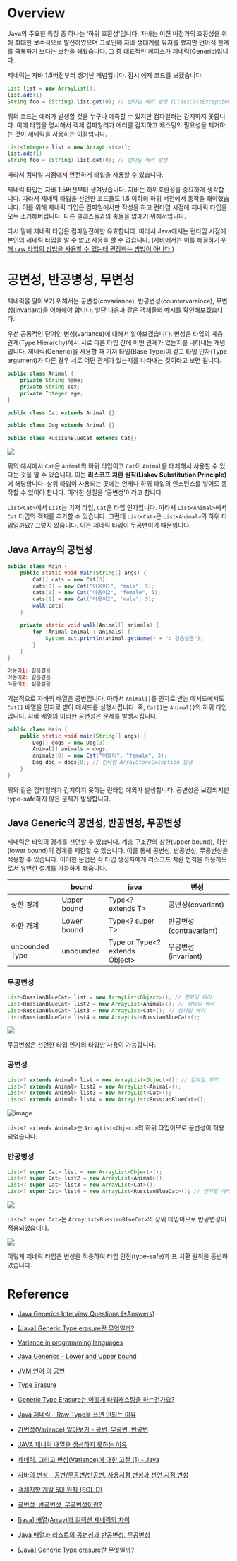 # Overview

Java의 주요한 특징 중 하나는 ‘하위 호환성'입니다. 자바는 이전 버전과의 호환성을 위해 최대한 보수적으로 발전하였으며 그로인해 자바 생태계를 유지를 했지만 언어적 한계를 극복하기 보다는 보완을 해왔습니다. 그 중 대표적인 케이스가 제네릭(Generic)입니다.

제네릭는 자바 1.5버전부터 생겨난 개념입니다. 잠시 예제 코드를 보겠습니다.

```java
List list = new ArrayList();
list.add(1)
String foo = (String) list.get(0); // 런타임 에러 발생 (ClassCastExceptions)
```

위의 코드는 에러가 발생할 것을 누구나 예측할 수 있지만 컴파일러는 감지하지 못합니다. 이에 타입을 명시해서 객체 컴파일러가 에러를 감지하고 캐스팅의 필요성을 제거하는 것이 제네릭을 사용하는 이점입니다.

```java
List<Integer> list = new ArrayList<>();
list.add(1)
String foo = (String) list.get(0); // 컴파일 에러 발생
```

따라서 컴파일 시점에서 안전하게 타입을 사용할 수 있습니다.

제네릭 타입는 자바 1.5버전부터 생겨났습니다. 자바는 하위호환성을 중요하게 생각합니다. 따라서 제네릭 타입을 선언한 코드들도 1.5 이하의 하위 버전에서 동작을 해야했습니다. 이를 위해 제네릭 타입은 컴파일에서만 작성을 하고 런타임 시점에 제네릭 타입을 모두 소거해버립니다. 다른 클래스들과의 충돌을 없애기 위해서입니다.

다시 말해 제네릭 타입은 컴파일전에만 유효합니다. 따라서 Java에서는 런타임 시점에 본인의 제네릭 타입을 알 수 없고 사용을 할 수 없습니다. ([자바에서는 이를 해결하기 위해 raw 타입의 방법을 사용할 수 있는데 권장하는 방법이 아니다.](http://happinessoncode.com/2018/02/08/java-generic-raw-type/)) 

# 공변성, 반공병성, 무변성

제네릭을 알아보기 위해서는 공변성(covariance), 반공변성(countervaraince), 무변성(invariant)을 이해해야 합니다. 일단 다음과 같은 객체들의 예시를 확인해보겠습니다.

우선 공통적인 단어인 변성(variance)에 대해서 알아보겠습니다. 변성은 타입의 계층 관계(Type Hierarchy)에서 서로 다른 타입 간에 어떤 관계가 있는지를 나타내는 개념입니다. 제네릭(Generic)을 사용할 때 기저 타입(Base Type)이 같고 타입 인자(Type argument)가 다른 경우 서로 어떤 관계가 있는지를 나타내는 것이라고 보면 됩니다.

```java
public class Animal {
    private String name;
    private String sex;
    private Integer age;
}
```

```java
public class Cat extends Animal {}
```

```java
public class Dog extends Animal {}
```

```java
public class RussianBlueCat extends Cat{}
```

![](https://velog.velcdn.com/images/eastperson/post/829d88fc-efb9-4712-ad76-2fcba503c385/image.png)


위의 예시에서 `Cat`은 `Animal`의 하위 타입이고 `Cat`이 `Animal`을 대체해서 사용할 수 있다는 것을 알 수 있습니다. 이는 **리스코프 치환 원칙(Liskov Substitution Principle)** 에 해당합니다. 상위 타입이 사용되는 곳에는 언제나 하위 타입의 인스턴스를 넣어도 동작할 수 있어야 합니다. 이러한 성질을 '공변성'이라고 합니다.

`List<Cat>`에서 `List`는 기저 타입, `Cat`은 타입 인자입니다. 따라서 `List<Animal>`에서 `Cat` 타입의 객체를 추가할 수 있습니다. 그런데 `List<Cat>`은 `List<Animal>`의 하위 타입일까요? 그렇지 않습니다. 이는 제네릭 타입이 무공변이기 때문입니다.

## Java Array의 공변성

```java
public class Main {
    public static void main(String[] args) {
        Cat[] cats = new Cat[3];
        cats[0] = new Cat("야옹이1", "male", 5);
        cats[1] = new Cat("야옹이2", "female", 5);
        cats[2] = new Cat("야옹이2", "male", 5);
        walk(cats);
    }

    private static void walk(Animal[] animals) {
        for (Animal animal : animals) {
            System.out.println(animal.getName() + ": 걸음걸음");
        }
    }
}
```

```java
야옹이1: 걸음걸음
야옹이2: 걸음걸음
야옹이2: 걸음걸음
```

기본적으로 자바의 배열은 공변입니다. 따라서 `Animal[]`를 인자로 받는 메서드에서도 `Cat[]` 배열을 인자로 받아 메서드를 실행시킵니다. 즉, `Cat[]`는 `Animal[]`의 하위 타입입니다. 자바 배열의 이러한 공변성은 문제를 발생시킵니다.

```java
public class Main {
    public static void main(String[] args) {
        Dog[] dogs = new Dog[3];
        Animal[] animals = dogs;
        animals[0] = new Cat("야옹이", "female", 3);
        Dog dog = dogs[0]; // 런타임 ArrayStoreException 발생
    }
}
```

위와 같은 컴파일러가 감지하지 못하는 런타임 예외가 발생합니다. 공변성은 보장되지만 type-safe하지 않은 문제가 발생합니다.

## Java Generic의 공변성, 반공변성, 무공변성

제네릭은 타입의 경계를 선언할 수 있습니다. 계층 구조간의 상한(upper bound), 하한(lower bound)의 경계를 제한할 수 있습니다. 이를 통해 공변성, 반공변성, 무공변성을 적용할 수 있습니다. 이러한 문법은 각 타입 생성자에게 리스코프 치환 법칙을 허용하므로서 유연한 설계를 가능하게 해줍니다.

|  | bound | java | 변성 |
| --- | --- | --- | --- |
| 상한 경계 | Upper bound | Type<? extends T> | 공변성(covariant) |
| 하한 경계 | Lower bound | Type<? super T> | 반공변성(contravariant) |
| unbounded Type | unbounded | Type<T> or Type<? extends Object> | 무공변성(invariant) |

### 무공변성

```java
List<RussianBlueCat> list = new ArrayList<Object>(); // 컴파일 에러
List<RussianBlueCat> list2 = new ArrayList<Animal>(); // 컴파일 에러
List<RussianBlueCat> list3 = new ArrayList<Cat>(); // 컴파일 에러
List<RussianBlueCat> list4 = new ArrayList<RussianBlueCat>();
```

![](https://velog.velcdn.com/images/eastperson/post/58f21323-e3b2-4e1f-acb8-6335812bcc39/image.png)


무공변성은 선언한 타입 인자의 타입만 사용이 가능합니다. 

### 공변성

```java
List<? extends Animal> list = new ArrayList<Object>(); // 컴파일 에러
List<? extends Animal> list2 = new ArrayList<Animal>();
List<? extends Animal> list3 = new ArrayList<Cat>();
List<? extends Animal> list4 = new ArrayList<RussianBlueCat>();
```

![image](https://github.com/eastperson/posting-review/assets/66561524/832f10aa-23de-4e98-84f0-0f3a1d0c6983)




`List<? extends Animal>`는 `ArrayList<Object>`의 하위 타입이므로 공변성이 적용되었습니다.

### 반공병성

```java
List<? super Cat> list = new ArrayList<Object>();
List<? super Cat> list2 = new ArrayList<Animal>();
List<? super Cat> list3 = new ArrayList<Cat>();
List<? super Cat> list4 = new ArrayList<RussianBlueCat>(); // 컴파일 에러
```

![](https://velog.velcdn.com/images/eastperson/post/ec47f6e7-c7fc-4a1b-ae73-e1a1f71a127d/image.png)


`List<? super Cat>`는 `ArrayList<RussianBlueCat>`의 상위 타입이므로 반공변성이 적용되었습니다.

![](https://velog.velcdn.com/images/eastperson/post/4e101ffe-6263-469f-85c3-c1c1d8b4e0c3/image.png)


이렇게 제네릭 타입은 변성을 적용하여 타입 안전(type-safe)과 
프 치환 원칙을 동반하였습니다.

# Reference

- [Java Generics Interview Questions (+Answers)](https://www.baeldung.com/java-generics-interview-questions)

- [[Java] Generic Type erasure란 무엇일까?](https://devlog-wjdrbs96.tistory.com/263)

- [Variance in programming languages](https://rubber-duck-typing.com/posts/2018-05-01-variance-in-programming-languages.html)

- [Java Generics - Lower and Upper bound](http://egloos.zum.com/ryukato/v/1182733)

- [JVM 언어 의 공변](https://wjdtn7823.tistory.com/88)

- [Type Erasure](https://docs.oracle.com/javase/tutorial/java/generics/erasure.html)

- [Generic Type Erasure는 어떻게 타입캐스팅을 하는건가요?](https://woodcock.tistory.com/37)

- [Java 제네릭 - Raw Type을 쓰면 안되는 이유](http://happinessoncode.com/2018/02/08/java-generic-raw-type/)

- [가변성(Variance) 알아보기 - 공변, 무공변, 반공변](https://sungjk.github.io/2021/02/20/variance.html)

- [JAVA 제네릭 배열을 생성하지 못하는 이유](https://pompitzz.github.io/blog/Java/whyCantCreateGenericsArray.html#_1-%E1%84%87%E1%85%A2%E1%84%8B%E1%85%A7%E1%86%AF%E1%84%8B%E1%85%B3%E1%86%AB-%E1%84%80%E1%85%A9%E1%86%BC%E1%84%87%E1%85%A7%E1%86%AB-%E1%84%8C%E1%85%A6%E1%84%82%E1%85%A6%E1%84%85%E1%85%B5%E1%86%A8%E1%84%8B%E1%85%B3%E1%86%AB-%E1%84%87%E1%85%AE%E1%86%AF%E1%84%80%E1%85%A9%E1%86%BC%E1%84%87%E1%85%A7%E1%86%AB)

- [제네릭, 그리고 변성(Variance)에 대한 고찰 (1) - Java](https://asuraiv.tistory.com/16)

- [자바의 변성 - 공변/무공변/반공변, 사용지점 변성과 선언 지점 변성](https://scshim.tistory.com/531)

- [객체지향 개발 5대 원칙 (SOLID)](https://velog.io/@lsb156/%EA%B0%9D%EC%B2%B4%EC%A7%80%ED%96%A5-%EA%B0%9C%EB%B0%9C-5%EB%8C%80-%EC%9B%90%EC%B9%99-SOLID)

- [공변성, 반공변성, 무공변성이란?](https://velog.io/@lsb156/covariance-contravariance)

- [[java] 배열(Array)과 컬렉션 제네릭의 차이](https://sabarada.tistory.com/123?category=815130)

- [Java 배열과 리스트의 공변성과 반공변성, 무공변성](https://junroot.github.io/programming/Java-%EB%B0%B0%EC%97%B4%EA%B3%BC-%EB%A6%AC%EC%8A%A4%ED%8A%B8%EC%9D%98-%EA%B3%B5%EB%B3%80%EC%84%B1%EA%B3%BC-%EB%B0%98%EA%B3%B5%EB%B3%80%EC%84%B1,-%EB%AC%B4%EA%B3%B5%EB%B3%80%EC%84%B1/)

- [[Java] Generic Type erasure란 무엇일까?](https://devlog-wjdrbs96.tistory.com/263)

